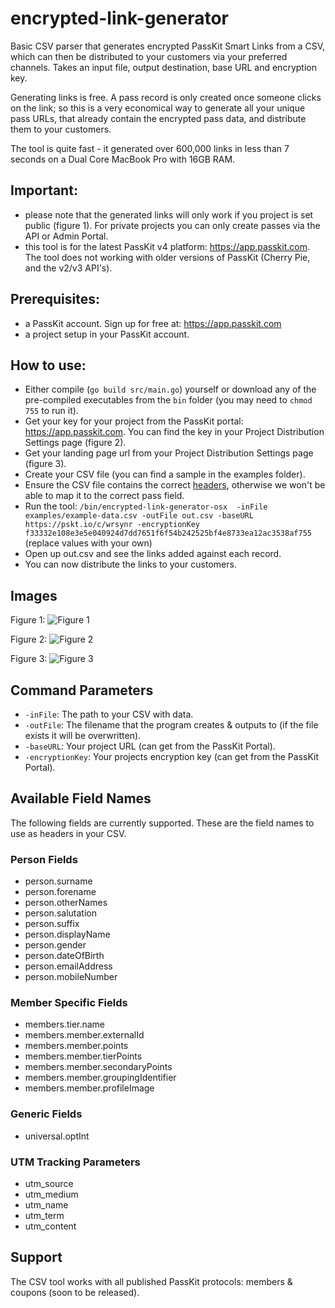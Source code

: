 # encrypted-link-generator
Basic CSV parser that generates encrypted PassKit Smart Links from a CSV, which can then be distributed to your customers via your preferred channels. Takes an input file, output destination, base URL and encryption key.

Generating links is free. A pass record is only created once someone clicks on the link; so this is a very
economical way to generate all your unique pass URLs, that already contain the encrypted pass data, and distribute them to your customers.

The tool is quite fast - it generated over 600,000 links in less than 7 seconds on a Dual Core MacBook Pro with 16GB RAM.

## Important: 
* please note that the generated links will only work if you project is set public (figure 1). For private projects you can only create passes via the API or Admin Portal.
* this tool is for the latest PassKit v4 platform: https://app.passkit.com. The tool does not working with older versions of PassKit (Cherry Pie, and the v2/v3 API's).

## Prerequisites:
* a PassKit account. Sign up for free at: https://app.passkit.com
* a project setup in your PassKit account.

## How to use:
* Either compile (`go build src/main.go`) yourself or download any of the pre-compiled executables from the `bin` folder (you may need to `chmod 755` to run it).
* Get your key for your project from the PassKit portal: https://app.passkit.com. You can find the key in your Project Distribution Settings page (figure 2).
* Get your landing page url from your Project Distribution Settings page (figure 3).
* Create your CSV file (you can find a sample in the examples folder).
* Ensure the CSV file contains the correct [headers](#usable-field-names), otherwise we won't be able to map it to the correct pass field.
* Run the tool: `/bin/encrypted-link-generator-osx  -inFile examples/example-data.csv -outFile out.csv -baseURL https://pskt.io/c/wrsynr -encryptionKey f33332e108e3e5e040924d7dd7651f6f54b242525bf4e8733ea12ac3538af755` (replace values with your own)
* Open up out.csv and see the links added against each record.
* You can now distribute the links to your customers. 

## Images
Figure 1:
![Figure 1](https://passkit.com/images/github/passkit-public-setting.png "PassKit Project Settings")

Figure 2:
![Figure 2](https://passkit.com/images/github/passkit-key.png "PassKit Distribution Settings - Project Key")

Figure 3:
![Figure 3](https://passkit.com/images/github/passkit-project-url.png "PassKit Distribution Settings - Project URL")


## Command Parameters
* `-inFile`: The path to your CSV with data.
* `-outFile`: The filename that the program creates & outputs to (if the file exists it will be overwritten).
* `-baseURL`: Your project URL (can get from the PassKit Portal).
* `-encryptionKey`: Your projects encryption key (can get from the PassKit Portal).

## Available Field Names
The following fields are currently supported. These are the field names to use as headers in your CSV.

### Person Fields
* person.surname
* person.forename
* person.otherNames
* person.salutation
* person.suffix
* person.displayName
* person.gender
* person.dateOfBirth
* person.emailAddress
* person.mobileNumber

### Member Specific Fields
* members.tier.name
* members.member.externalId
* members.member.points
* members.member.tierPoints
* members.member.secondaryPoints
* members.member.groupingIdentifier
* members.member.profileImage

### Generic Fields
* universal.optInt

### UTM Tracking Parameters
* utm_source
* utm_medium
* utm_name
* utm_term
* utm_content

## Support
The CSV tool works with all published PassKit protocols: members & coupons (soon to be released). 

